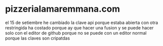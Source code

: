 # pizzerialamaremmana.com
el 15 de setiembre he cambiado la clave api porque estaba abierta con otra restringida ha costado porque ay que hacer una fusion y se puede hacer solo con el editor de github porque no se puede con un editor normal porque las claves son cripatdas 
